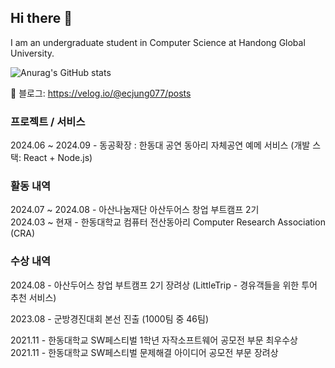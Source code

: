 ## Hi there 👋

I am an undergraduate student in Computer Science at Handong Global University.

![Anurag's GitHub stats](https://github-readme-stats.vercel.app/api?username=사용자ID&show_icons=true&theme=radical)

🔗 블로그: https://velog.io/@ecjung077/posts

### 프로젝트 / 서비스

2024.06 ~ 2024.09 - 동공확장 : 한동대 공연 동아리 자체공연 예메 서비스 (개발 스택: React + Node.js) 

### 활동 내역

2024.07 ~ 2024.08 - 아산나눔재단 아산두어스 창업 부트캠프 2기 <br>
2024.03 ~ 현재 - 한동대학교 컴퓨터 전산동아리 Computer Research Association (CRA)

### 수상 내역

2024.08 - 아산두어스 창업 부트캠프 2기 장려상 (LittleTrip - 경유객들을 위한 투어 추천 서비스)

2023.08 - 군방경진대회 본선 진출 (1000팀 중 46팀)

2021.11 - 한동대학교 SW페스티벌 1학년 자작소프트웨어 공모전 부문 최우수상 <br>
2021.11 - 한동대학교 SW페스티벌 문제해결 아이디어 공모전 부문 장려상


<!--
**248Kobe/248Kobe** is a ✨ _special_ ✨ repository because its `README.md` (this file) appears on your GitHub profile.

Here are some ideas to get you started:

- 🔭 I’m currently working on ...
- 🌱 I’m currently learning ...
- 👯 I’m looking to collaborate on ...
- 🤔 I’m looking for help with ...
- 💬 Ask me about ...
- 📫 How to reach me: ...
- 😄 Pronouns: ...
- ⚡ Fun fact: ...
-->
